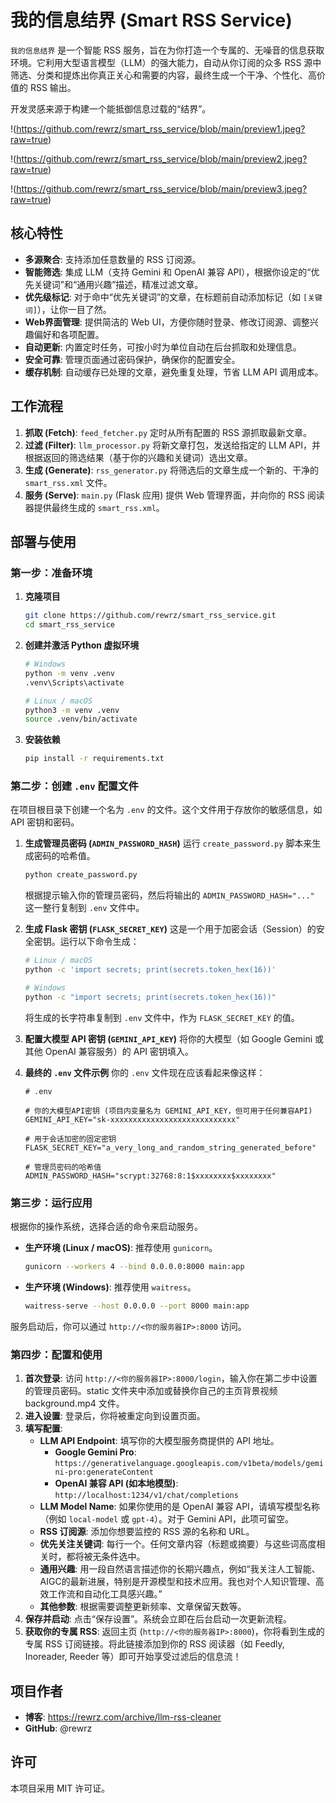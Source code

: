 # 我的信息结界 (Smart RSS Service)

`我的信息结界` 是一个智能 RSS 服务，旨在为你打造一个专属的、无噪音的信息获取环境。它利用大型语言模型（LLM）的强大能力，自动从你订阅的众多 RSS 源中筛选、分类和提炼出你真正关心和需要的内容，最终生成一个干净、个性化、高价值的 RSS 输出。

开发灵感来源于构建一个能抵御信息过载的“结界”。

!(https://github.com/rewrz/smart_rss_service/blob/main/preview1.jpeg?raw=true)

!(https://github.com/rewrz/smart_rss_service/blob/main/preview2.jpeg?raw=true)

!(https://github.com/rewrz/smart_rss_service/blob/main/preview3.jpeg?raw=true)

## 核心特性

*   **多源聚合**: 支持添加任意数量的 RSS 订阅源。
*   **智能筛选**: 集成 LLM（支持 Gemini 和 OpenAI 兼容 API），根据你设定的“优先关键词”和“通用兴趣”描述，精准过滤文章。
*   **优先级标记**: 对于命中“优先关键词”的文章，在标题前自动添加标记（如 `[关键词]`），让你一目了然。
*   **Web界面管理**: 提供简洁的 Web UI，方便你随时登录、修改订阅源、调整兴趣偏好和各项配置。
*   **自动更新**: 内置定时任务，可按小时为单位自动在后台抓取和处理信息。
*   **安全可靠**: 管理页面通过密码保护，确保你的配置安全。
*   **缓存机制**: 自动缓存已处理的文章，避免重复处理，节省 LLM API 调用成本。

## 工作流程

1.  **抓取 (Fetch)**: `feed_fetcher.py` 定时从所有配置的 RSS 源抓取最新文章。
2.  **过滤 (Filter)**: `llm_processor.py` 将新文章打包，发送给指定的 LLM API，并根据返回的筛选结果（基于你的兴趣和关键词）选出文章。
3.  **生成 (Generate)**: `rss_generator.py` 将筛选后的文章生成一个新的、干净的 `smart_rss.xml` 文件。
4.  **服务 (Serve)**: `main.py` (Flask 应用) 提供 Web 管理界面，并向你的 RSS 阅读器提供最终生成的 `smart_rss.xml`。

## 部署与使用

### 第一步：准备环境

1.  **克隆项目**
    ```bash
    git clone https://github.com/rewrz/smart_rss_service.git
    cd smart_rss_service
    ```

2.  **创建并激活 Python 虚拟环境**
    ```bash
    # Windows
    python -m venv .venv
    .venv\Scripts\activate

    # Linux / macOS
    python3 -m venv .venv
    source .venv/bin/activate
    ```

3.  **安装依赖**
    ```bash
    pip install -r requirements.txt
    ```

### 第二步：创建 `.env` 配置文件

在项目根目录下创建一个名为 `.env` 的文件。这个文件用于存放你的敏感信息，如 API 密钥和密码。

1.  **生成管理员密码 (`ADMIN_PASSWORD_HASH`)**
    运行 `create_password.py` 脚本来生成密码的哈希值。
    ```bash
    python create_password.py
    ```
    根据提示输入你的管理员密码，然后将输出的 `ADMIN_PASSWORD_HASH="..."` 这一整行复制到 `.env` 文件中。

2.  **生成 Flask 密钥 (`FLASK_SECRET_KEY`)**
    这是一个用于加密会话（Session）的安全密钥。运行以下命令生成：
    ```bash
    # Linux / macOS
    python -c 'import secrets; print(secrets.token_hex(16))'

    # Windows
    python -c "import secrets; print(secrets.token_hex(16))"
    ```
    将生成的长字符串复制到 `.env` 文件中，作为 `FLASK_SECRET_KEY` 的值。

3.  **配置大模型 API 密钥 (`GEMINI_API_KEY`)**
    将你的大模型（如 Google Gemini 或其他 OpenAI 兼容服务）的 API 密钥填入。

4.  **最终的 `.env` 文件示例**
    你的 `.env` 文件现在应该看起来像这样：
    ```env
    # .env

    # 你的大模型API密钥 (项目内变量名为 GEMINI_API_KEY，但可用于任何兼容API)
    GEMINI_API_KEY="sk-xxxxxxxxxxxxxxxxxxxxxxxxxxxx"

    # 用于会话加密的固定密钥
    FLASK_SECRET_KEY="a_very_long_and_random_string_generated_before"

    # 管理员密码的哈希值
    ADMIN_PASSWORD_HASH="scrypt:32768:8:1$xxxxxxxx$xxxxxxxx"
    ```

### 第三步：运行应用

根据你的操作系统，选择合适的命令来启动服务。

*   **生产环境 (Linux / macOS)**: 推荐使用 `gunicorn`。
    ```bash
    gunicorn --workers 4 --bind 0.0.0.0:8000 main:app
    ```

*   **生产环境 (Windows)**: 推荐使用 `waitress`。
    ```bash
    waitress-serve --host 0.0.0.0 --port 8000 main:app
    ```
服务启动后，你可以通过 `http://<你的服务器IP>:8000` 访问。

### 第四步：配置和使用

1.  **首次登录**: 访问 `http://<你的服务器IP>:8000/login`，输入你在第二步中设置的管理员密码。static 文件夹中添加或替换你自己的主页背景视频 background.mp4 文件。
2.  **进入设置**: 登录后，你将被重定向到设置页面。
3.  **填写配置**:
    *   **LLM API Endpoint**: 填写你的大模型服务商提供的 API 地址。
        *   **Google Gemini Pro**: `https://generativelanguage.googleapis.com/v1beta/models/gemini-pro:generateContent`
        *   **OpenAI 兼容 API (如本地模型)**: `http://localhost:1234/v1/chat/completions`
    *   **LLM Model Name**: 如果你使用的是 OpenAI 兼容 API，请填写模型名称（例如 `local-model` 或 `gpt-4`）。对于 Gemini API，此项可留空。
    *   **RSS 订阅源**: 添加你想要监控的 RSS 源的名称和 URL。
    *   **优先关注关键词**: 每行一个。任何文章内容（标题或摘要）与这些词高度相关时，都将被无条件选中。
    *   **通用兴趣**: 用一段自然语言描述你的长期兴趣点，例如“我关注人工智能、AIGC的最新进展，特别是开源模型和技术应用。我也对个人知识管理、高效工作流和自动化工具感兴趣。”
    *   **其他参数**: 根据需要调整更新频率、文章保留天数等。
4.  **保存并启动**: 点击“保存设置”。系统会立即在后台启动一次更新流程。
5.  **获取你的专属 RSS**: 返回主页 (`http://<你的服务器IP>:8000`)，你将看到生成的专属 RSS 订阅链接。将此链接添加到你的 RSS 阅读器（如 Feedly, Inoreader, Reeder 等）即可开始享受过滤后的信息流！

## 项目作者

*   **博客**: https://rewrz.com/archive/llm-rss-cleaner
*   **GitHub**: @rewrz

## 许可

本项目采用 MIT 许可证。